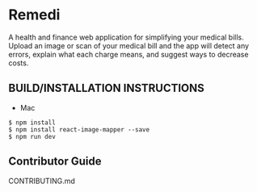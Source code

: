 # Remedi

A health and finance web application for simplifying your medical bills. Upload an image or scan of your medical bill and the app will detect any errors, explain what each charge means, and suggest ways to decrease costs.


## BUILD/INSTALLATION INSTRUCTIONS
  * Mac
```
$ npm install
$ npm install react-image-mapper --save
$ npm run dev
```

## Contributor Guide
CONTRIBUTING.md

